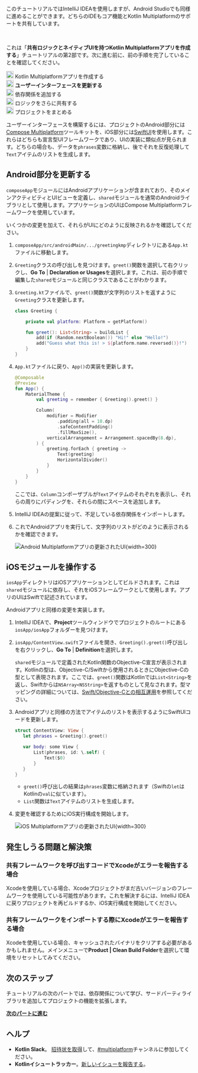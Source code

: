 [//]: # (title: ユーザーインターフェースを更新する)

<secondary-label ref="IntelliJ IDEA"/>
<secondary-label ref="Android Studio"/>

<tldr>
    <p>このチュートリアルではIntelliJ IDEAを使用しますが、Android Studioでも同様に進めることができます。どちらのIDEもコア機能とKotlin Multiplatformのサポートを共有しています。</p>
    <br/>
    <p>これは「<strong>共有ロジックとネイティブUIを持つKotlin Multiplatformアプリを作成する</strong>」チュートリアルの第2部です。次に進む前に、前の手順を完了していることを確認してください。</p>
    <p><img src="icon-1-done.svg" width="20" alt="First step"/> <Links href="/kmp/multiplatform-create-first-app" summary="このチュートリアルではIntelliJ IDEAを使用しますが、Android Studioでも同様に進めることができます。どちらのIDEもコア機能とKotlin Multiplatformのサポートを共有しています。これは「共有ロジックとネイティブUIを持つKotlin Multiplatformアプリを作成する」チュートリアルの第1部です。Kotlin Multiplatformアプリを作成する ユーザーインターフェースを更新する 依存関係を追加する ロジックをさらに共有する プロジェクトをまとめる">Kotlin Multiplatformアプリを作成する</Links><br/>
       <img src="icon-2.svg" width="20" alt="Second step"/> <strong>ユーザーインターフェースを更新する</strong><br/>
       <img src="icon-3-todo.svg" width="20" alt="Third step"/> 依存関係を追加する<br/>       
       <img src="icon-4-todo.svg" width="20" alt="Fourth step"/> ロジックをさらに共有する<br/>
       <img src="icon-5-todo.svg" width="20" alt="Fifth step"/> プロジェクトをまとめる<br/>
    </p>
</tldr>

ユーザーインターフェースを構築するには、プロジェクトのAndroid部分には[Compose Multiplatform](https://www.jetbrains.com/lp/compose-multiplatform/)ツールキットを、iOS部分には[SwiftUI](https://developer.apple.com/xcode/swiftui/)を使用します。これらはどちらも宣言型UIフレームワークであり、UIの実装に類似点が見られます。どちらの場合も、データを`phrases`変数に格納し、後でそれを反復処理して`Text`アイテムのリストを生成します。

## Android部分を更新する

`composeApp`モジュールにはAndroidアプリケーションが含まれており、そのメインアクティビティとUIビューを定義し、`shared`モジュールを通常のAndroidライブラリとして使用します。アプリケーションのUIはCompose Multiplatformフレームワークを使用しています。

いくつかの変更を加えて、それらがUIにどのように反映されるかを確認してください。

1. `composeApp/src/androidMain/.../greetingkmp`ディレクトリにある`App.kt`ファイルに移動します。
2. `Greeting`クラスの呼び出しを見つけます。`greet()`関数を選択して右クリックし、**Go To** | **Declaration or Usages**を選択します。これは、前の手順で編集した`shared`モジュールと同じクラスであることがわかります。
3. `Greeting.kt`ファイルで、`greet()`関数が文字列のリストを返すように`Greeting`クラスを更新します。

   ```kotlin
   class Greeting {
   
       private val platform: Platform = getPlatform()
   
       fun greet(): List<String> = buildList {
           add(if (Random.nextBoolean()) "Hi!" else "Hello!")
           add("Guess what this is! > ${platform.name.reversed()}!")
       }
   }
   ```

4. `App.kt`ファイルに戻り、`App()`の実装を更新します。

   ```kotlin
   @Composable
   @Preview
   fun App() {
       MaterialTheme {
           val greeting = remember { Greeting().greet() }
   
           Column(
               modifier = Modifier
                   .padding(all = 10.dp)
                   .safeContentPadding()
                   .fillMaxSize(),
               verticalArrangement = Arrangement.spacedBy(8.dp),
           ) {
               greeting.forEach { greeting ->
                   Text(greeting)
                   HorizontalDivider()
               }
           }
       }
   }
   ```

   ここでは、`Column`コンポーザブルが`Text`アイテムのそれぞれを表示し、それらの周りにパディングを、それらの間にスペースを追加します。

5. IntelliJ IDEAの提案に従って、不足している依存関係をインポートします。
6. これでAndroidアプリを実行して、文字列のリストがどのように表示されるかを確認できます。

   ![Android Multiplatformアプリの更新されたUI](first-multiplatform-project-on-android-2.png){width=300}

## iOSモジュールを操作する

`iosApp`ディレクトリはiOSアプリケーションとしてビルドされます。これは`shared`モジュールに依存し、それをiOSフレームワークとして使用します。アプリのUIはSwiftで記述されています。

Androidアプリと同様の変更を実装します。

1. IntelliJ IDEAで、**Project**ツールウィンドウでプロジェクトのルートにある`iosApp/iosApp`フォルダーを見つけます。
2. `iosApp/ContentView.swift`ファイルを開き、`Greeting().greet()`呼び出しを右クリックし、**Go To** | **Definition**を選択します。

    `shared`モジュールで定義されたKotlin関数のObjective-C宣言が表示されます。Kotlinの型は、Objective-C/Swiftから使用されるときにObjective-Cの型として表現されます。ここでは、`greet()`関数はKotlinでは`List<String>`を返し、Swiftからは`NSArray<NSString>`を返すものとして見なされます。型マッピングの詳細については、[Swift/Objective-Cとの相互運用](https://kotlinlang.org/docs/native-objc-interop.html)を参照してください。

3. Androidアプリと同様の方法でアイテムのリストを表示するようにSwiftUIコードを更新します。

    ```Swift
    struct ContentView: View {
       let phrases = Greeting().greet()
    
       var body: some View {
           List(phrases, id: \.self) {
               Text($0)
           }
       }
    }
    ```

    * `greet()`呼び出しの結果は`phrases`変数に格納されます（Swiftの`let`はKotlinの`val`に似ています）。
    * `List`関数は`Text`アイテムのリストを生成します。

4. 変更を確認するためにiOS実行構成を開始します。

    ![iOS Multiplatformアプリの更新されたUI](first-multiplatform-project-on-ios-2.png){width=300}

## 発生しうる問題と解決策

### 共有フレームワークを呼び出すコードでXcodeがエラーを報告する場合

Xcodeを使用している場合、Xcodeプロジェクトがまだ古いバージョンのフレームワークを使用している可能性があります。これを解決するには、IntelliJ IDEAに戻りプロジェクトを再ビルドするか、iOS実行構成を開始してください。

### 共有フレームワークをインポートする際にXcodeがエラーを報告する場合

Xcodeを使用している場合、キャッシュされたバイナリをクリアする必要があるかもしれません。メインメニューで**Product | Clean Build Folder**を選択して環境をリセットしてみてください。

## 次のステップ

チュートリアルの次のパートでは、依存関係について学び、サードパーティライブラリを追加してプロジェクトの機能を拡張します。

**[次のパートに進む](multiplatform-dependencies.md)**

## ヘルプ

* **Kotlin Slack**。 [招待状を取得](https://surveys.jetbrains.com/s3/kotlin-slack-sign-up)して、[#multiplatform](https://kotlinlang.slack.com/archives/C3PQML5NU)チャンネルに参加してください。
* **Kotlinイシュートラッカー**。[新しいイシューを報告する](https://youtrack.jetbrains.com/newIssue?project=KT)。